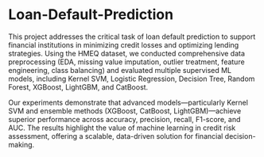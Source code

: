 # Loan-Default-Prediction
This project addresses the critical task of loan default prediction to support financial institutions in minimizing credit losses and optimizing lending strategies. Using the HMEQ dataset, we conducted comprehensive data preprocessing (EDA, missing value imputation, outlier treatment, feature engineering, class balancing) and evaluated multiple supervised ML models, including Kernel SVM, Logistic Regression, Decision Tree, Random Forest, XGBoost, LightGBM, and CatBoost.

Our experiments demonstrate that advanced models—particularly Kernel SVM and ensemble methods (XGBoost, CatBoost, LightGBM)—achieve superior performance across accuracy, precision, recall, F1-score, and AUC. The results highlight the value of machine learning in credit risk assessment, offering a scalable, data-driven solution for financial decision-making.
